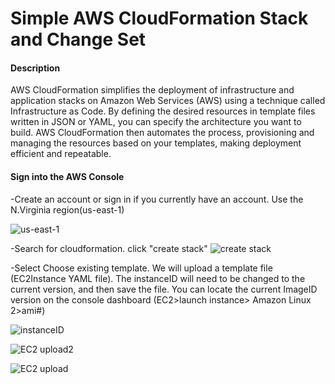 <h1>Simple AWS CloudFormation Stack and Change Set</h1>
<h4>Description</h4>
 AWS CloudFormation simplifies the deployment of infrastructure and application stacks on Amazon Web Services (AWS) using a technique called Infrastructure as Code. By defining the desired resources in template files written in JSON or YAML, you can specify the architecture you want to build. AWS CloudFormation then automates the process, provisioning and managing the resources based on your templates, making deployment efficient and repeatable.

<h4>Sign into the AWS Console</h4>
-Create an account or sign in if you currently have an account. Use the N.Virginia region(us-east-1)

![us-east-1](https://github.com/user-attachments/assets/6c8540c8-1c03-48bd-be7f-8b9487ab2441)

-Search for cloudformation. click "create stack"
![create stack](https://github.com/user-attachments/assets/366f00a5-1ceb-4e0b-b3be-bfad6194b6c0)

-Select Choose existing template. We will upload a template file (EC2Instance YAML file). The instanceID will need to be changed to the current version, and then save the file. You can locate the current ImageID version on the console dashboard (EC2>launch instance> Amazon Linux 2>ami#)

![instanceID](https://github.com/user-attachments/assets/7cc1b572-0924-4ad9-8916-49b10248e8ab)

![EC2 upload2](https://github.com/user-attachments/assets/e0ec9a70-0863-42e2-b539-1833a0568c29)


![EC2 upload](https://github.com/user-attachments/assets/4b0f6a65-d97d-400f-903d-e76b8fff8ffa)


